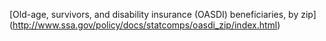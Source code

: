 [Old-age, survivors, and disability insurance (OASDI) beneficiaries, by zip]
(http://www.ssa.gov/policy/docs/statcomps/oasdi_zip/index.html)
